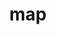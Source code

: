---
category: 3-letters
denotation: null
name: map
reference_link: https://www.etymonline.com/word/map
root_language: null
root_name: null
title: map
type: free
word_sums:
- respelling: map
  sum: 'Map + '
---